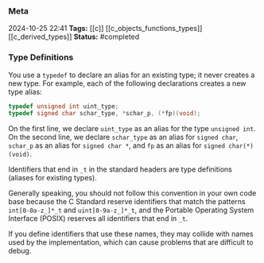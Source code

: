 ### Meta
2024-10-25 22:41
**Tags:** [[c]] [[c_objects_functions_types]] [[c_derived_types]]
**Status:** #completed 

### Type Definitions
You use a `typedef` to declare an alias for an existing type; it never creates a new type. For example, each of the following declarations creates a new type alias:
```C title:type_definitions.c
typedef unsigned int uint_type;
typedef signed char schar_type, *schar_p, (*fp)(void);
```

On the first line, we declare `uint_type` as an alias for the type `unsigned int`. On the second line, we declare `schar_type` as an alias for `signed char`, `schar_p` as an alias for `signed char *`, and `fp` as an alias for `signed char(*)(void)`.

Identifiers that end in `_t` in the standard headers are type definitions (aliases for existing types).

Generally speaking, you should not follow this convention in your own code base because the C Standard reserve identifiers that match the patterns `int[0-0a-z_]*_t` and `uint[0-9a-z_]*_t`, and the Portable Operating System Interface (POSIX) reserves all identifiers that end in `_t`. 

If you define identifiers that use these names, they may collide with names used by the implementation, which can cause problems that are difficult to debug.